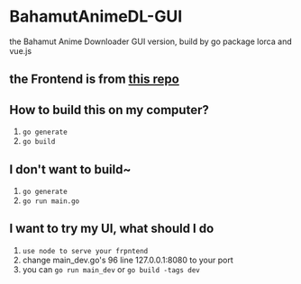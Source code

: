 # BahamutAnimeDL-GUI
the Bahamut Anime Downloader GUI version, build by go package lorca and vue.js
## the Frontend is from [this repo](https://github.com/txya900619/BahamutAnimeDL-frontend)
## How to build this on my computer?
1. `go generate`
2. `go build`
## I don't want to build~
1. `go generate`
2. `go run main.go`
## I want to try my UI, what should I do
1. `use node to serve your frpntend`
2. change main_dev.go's 96 line 127.0.0.1:8080 to your port
3. you can `go run main_dev` or `go build -tags dev`
